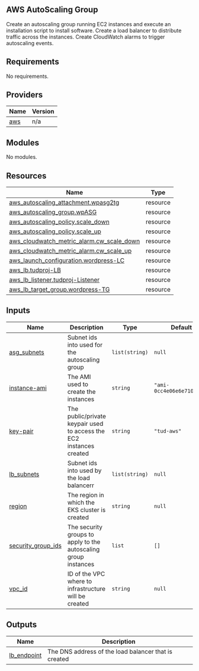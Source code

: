 ## AWS AutoScaling Group
Create an autoscaling group running EC2 instances and execute an installation script to install software. Create a load balancer to 
distribute traffic across the instances. Create CloudWatch alarms to trigger autoscaling events.

<!-- BEGIN_TF_DOCS -->
## Requirements

No requirements.

## Providers

| Name | Version |
|------|---------|
| <a name="provider_aws"></a> [aws](#provider\_aws) | n/a |

## Modules

No modules.

## Resources

| Name | Type |
|------|------|
| [aws_autoscaling_attachment.wpasg2tg](https://registry.terraform.io/providers/hashicorp/aws/latest/docs/resources/autoscaling_attachment) | resource |
| [aws_autoscaling_group.wpASG](https://registry.terraform.io/providers/hashicorp/aws/latest/docs/resources/autoscaling_group) | resource |
| [aws_autoscaling_policy.scale_down](https://registry.terraform.io/providers/hashicorp/aws/latest/docs/resources/autoscaling_policy) | resource |
| [aws_autoscaling_policy.scale_up](https://registry.terraform.io/providers/hashicorp/aws/latest/docs/resources/autoscaling_policy) | resource |
| [aws_cloudwatch_metric_alarm.cw_scale_down](https://registry.terraform.io/providers/hashicorp/aws/latest/docs/resources/cloudwatch_metric_alarm) | resource |
| [aws_cloudwatch_metric_alarm.cw_scale_up](https://registry.terraform.io/providers/hashicorp/aws/latest/docs/resources/cloudwatch_metric_alarm) | resource |
| [aws_launch_configuration.wordpress-LC](https://registry.terraform.io/providers/hashicorp/aws/latest/docs/resources/launch_configuration) | resource |
| [aws_lb.tudproj-LB](https://registry.terraform.io/providers/hashicorp/aws/latest/docs/resources/lb) | resource |
| [aws_lb_listener.tudproj-Listener](https://registry.terraform.io/providers/hashicorp/aws/latest/docs/resources/lb_listener) | resource |
| [aws_lb_target_group.wordpress-TG](https://registry.terraform.io/providers/hashicorp/aws/latest/docs/resources/lb_target_group) | resource |

## Inputs

| Name | Description | Type | Default | Required |
|------|-------------|------|---------|:--------:|
| <a name="input_asg_subnets"></a> [asg\_subnets](#input\_asg\_subnets) | Subnet ids into used for the autoscaling group | `list(string)` | `null` | no |
| <a name="input_instance-ami"></a> [instance-ami](#input\_instance-ami) | The AMI used to create the instances | `string` | `"ami-0cc4e06e6e710cd94"` | no |
| <a name="input_key-pair"></a> [key-pair](#input\_key-pair) | The public/private keypair used to access the EC2 instances created | `string` | `"tud-aws"` | no |
| <a name="input_lb_subnets"></a> [lb\_subnets](#input\_lb\_subnets) | Subnet ids into used by the load balancerr | `list(string)` | `null` | no |
| <a name="input_region"></a> [region](#input\_region) | The region in which the EKS cluster is created | `string` | `null` | no |
| <a name="input_security_group_ids"></a> [security\_group\_ids](#input\_security\_group\_ids) | The security groups to apply to the autoscaling group instances | `list` | `[]` | no |
| <a name="input_vpc_id"></a> [vpc\_id](#input\_vpc\_id) | ID of the VPC where to infrastructure will be created | `string` | `null` | no |

## Outputs

| Name | Description |
|------|-------------|
| <a name="output_lb_endpoint"></a> [lb\_endpoint](#output\_lb\_endpoint) | The DNS address of the load balancer that is created |
<!-- END_TF_DOCS -->